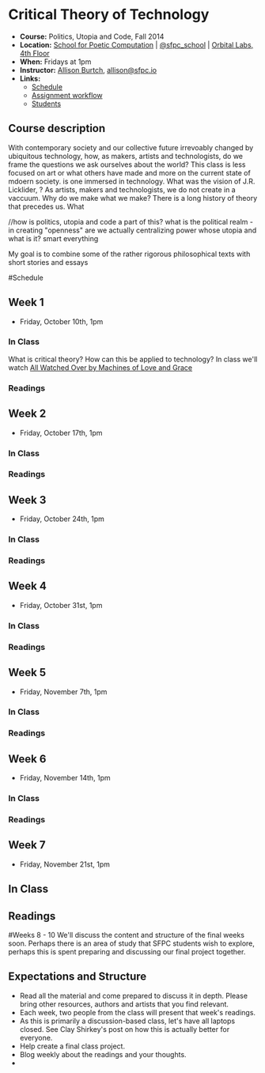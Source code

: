 # Critical Theory of Technology

* **Course:** Politics, Utopia and Code, Fall 2014
* **Location:** [School for Poetic Computation](http://sfpc.io/) | [@sfpc_school](https://twitter.com/sfpc_school) | [Orbital Labs, 4th Floor](http://orbitalnyc.com/)
* **When:** Fridays at 1pm
* **Instructor:** [Allison Burtch](http://allisonburtch.net), [allison@sfpc.io](mailto:allison@sfpc.io)
* **Links:**
    * [Schedule](schedule.md)
    * [Assignment workflow](workflow.md)
    * [Students]()

## Course description

With contemporary society and our collective future irrevoably changed by ubiquitous technology, how, as makers, artists and technologists, do we frame the questions we ask ourselves about the world? This class is less focused on art or what others have made and more on the current state of mdoern society. is one immersed in technology. What was the vision of J.R. Licklider, ? 
As artists, makers and technologists, we do not create in a vaccuum. Why do we make what we make? There is a long history of theory that precedes us. What

//how is politics, utopia and code a part of this?
what is the political realm - in creating "openness" are we actually centralizing power
whose utopia and what is it?
smart everything

My goal is to combine some of the rather rigorous philosophical texts with short stories and essays

#Schedule

## Week 1
* Friday, October 10th, 1pm
### In Class
What is critical theory? How can this be applied to technology? In class we'll watch [All Watched Over by Machines of Love and Grace](https://vimeo.com/38724174)
### Readings 

## Week 2
* Friday, October 17th, 1pm

### In Class

### Readings 

## Week 3
* Friday, October 24th, 1pm

### In Class

### Readings 

## Week 4
* Friday, October 31st, 1pm

### In Class

### Readings 

## Week 5
* Friday, November 7th, 1pm
### In Class
### Readings 

## Week 6
* Friday, November 14th, 1pm
### In Class
### Readings 

## Week 7
* Friday, November 21st, 1pm
## In Class
## Readings 

#Weeks 8 - 10 
We'll discuss the content and structure of the final weeks soon. Perhaps there is an area of study that SFPC students wish to explore, perhaps this is spent preparing and discussing our final project together.

## Expectations and Structure

* Read all the material and come prepared to discuss it in depth. Please bring other resources, authors and artists that you find relevant.
* Each week, two people from the class will present that week's readings. 
* As this is primarily a discussion-based class, let's have all laptops closed. See Clay Shirkey's post on how this is actually better for everyone.
* Help create a final class project.
* Blog weekly about the readings and your thoughts.
* 

